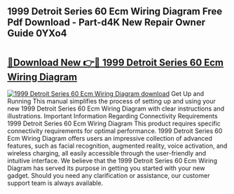 ## 1999 Detroit Series 60 Ecm Wiring Diagram Free Pdf Download - Part-d4K New Repair Owner Guide 0YXo4

# <h2><a href="http://dflbsa.blite.top/?on=1999+Detroit+Series+60+Ecm+Wiring+Diagram">🔗Download New 👉🔴 1999 Detroit Series 60 Ecm Wiring Diagram</a></h2>

[![1999 Detroit Series 60 Ecm Wiring Diagram download](https://i.imgur.com/lujVjoI.png)](http://dflbsa.blite.top/?on=1999+Detroit+Series+60+Ecm+Wiring+Diagram)
Get Up and Running This manual simplifies the process of setting up and using your new 1999 Detroit Series 60 Ecm Wiring Diagram with clear instructions and illustrations. Important Information Regarding Connectivity Requirements 1999 Detroit Series 60 Ecm Wiring Diagram This product requires specific connectivity requirements for optimal performance. 1999 Detroit Series 60 Ecm Wiring Diagram offers users an impressive collection of advanced features, such as facial recognition, augmented reality, voice activation, and wireless charging, all easily accessible through the user-friendly and intuitive interface. We believe that the 1999 Detroit Series 60 Ecm Wiring Diagram has served its purpose in getting you started with your new gadget. Should you need any clarification or assistance, our customer support team is always available.
